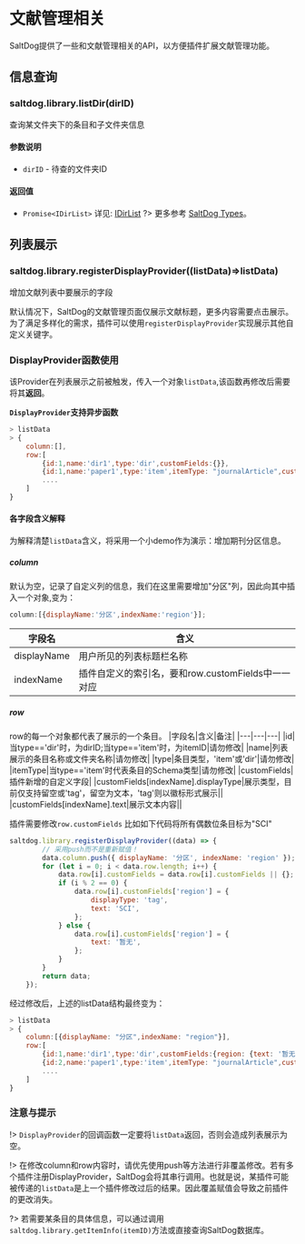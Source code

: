 # 文献管理相关

SaltDog提供了一些和文献管理相关的API，以方便插件扩展文献管理功能。
## 信息查询
### saltdog.library.listDir(dirID)
查询某文件夹下的条目和子文件夹信息
#### 参数说明
- `dirID` - 待查的文件夹ID

#### 返回值
- `Promise<IDirList>`  详见: [IDirList](zh-cn/api/types.md#IDirList)
?> 更多参考 [SaltDog Types](zh-cn/api/types.md)。
## 列表展示
### saltdog.library.registerDisplayProvider((listData)=>listData)
增加文献列表中要展示的字段

默认情况下，SaltDog的文献管理页面仅展示文献标题，更多内容需要点击展示。为了满足多样化的需求，插件可以使用`registerDisplayProvider`实现展示其他自定义关键字。

### DisplayProvider函数使用
该Provider在列表展示之前被触发，传入一个对象`listData`,该函数再修改后需要将其**返回**。

**`DisplayProvider`支持异步函数**

```javascript
> listData
> {
    column:[],
    row:[
        {id:1,name:'dir1',type:'dir',customFields:{}},
        {id:1,name:'paper1',type:'item',itemType: "journalArticle",customFields:{}},
        ....
    ]
}
```
#### 各字段含义解释
为解释清楚`listData`含义，将采用一个小demo作为演示：增加期刊分区信息。
##### column
默认为空，记录了自定义列的信息，我们在这里需要增加"分区"列，因此向其中插入一个对象,变为：
```javascript
column:[{displayName:'分区',indexName:'region'}];
```
|字段名|含义|
|---|---|
|displayName|用户所见的列表标题栏名称|
|indexName|插件自定义的索引名，要和row.customFields中一一对应|
##### row
row的每一个对象都代表了展示的一个条目。
|字段名|含义|备注|
|---|---|---|
|id|当type=='dir'时，为dirID;当type=='item'时，为itemID|请勿修改|
|name|列表展示的条目名称或文件夹名称|请勿修改|
|type|条目类型，'item'或'dir'|请勿修改|
|itemType|当type=='item'时代表条目的Schema类型|请勿修改|
|customFields|插件新增的自定义字段|
|customFields[indexName].displayType|展示类型，目前仅支持留空或'tag'，留空为文本，'tag'则以徽标形式展示||
|customFields[indexName].text|展示文本内容||

插件需要修改`row.customFields`
比如如下代码将所有偶数位条目标为"SCI"
```javascript
saltdog.library.registerDisplayProvider((data) => {
        // 采用push而不是重新赋值！
        data.column.push({ displayName: '分区', indexName: 'region' });
        for (let i = 0; i < data.row.length; i++) {
            data.row[i].customFields = data.row[i].customFields || {};
            if (i % 2 == 0) {
                data.row[i].customFields['region'] = {
                    displayType: 'tag',
                    text: 'SCI',
                };
            } else {
                data.row[i].customFields['region'] = {
                    text: '暂无',
                };
            }
        }
        return data;
    });
```
经过修改后，上述的listData结构最终变为：
```javascript
> listData
> {
    column:[{displayName: "分区",indexName: "region"}],
    row:[
        {id:1,name:'dir1',type:'dir',customFields:{region: {text: '暂无'}}},
        {id:2,name:'paper1',type:'item',itemType: "journalArticle",customFields:{region: {displayType: 'tag', text: 'SCI'}}},
        ....
    ]
}
```
### 注意与提示
!> `DisplayProvider`的回调函数一定要将`listData`返回，否则会造成列表展示为空。

!> 在修改column和row内容时，请优先使用push等方法进行非覆盖修改。若有多个插件注册DisplayProvider，SaltDog会将其串行调用。也就是说，某插件可能被传递的`listData`是上一个插件修改过后的结果。因此覆盖赋值会导致之前插件的更改消失。

?> 若需要某条目的具体信息，可以通过调用`saltdog.library.getItemInfo(itemID)`方法或直接查询SaltDog数据库。


